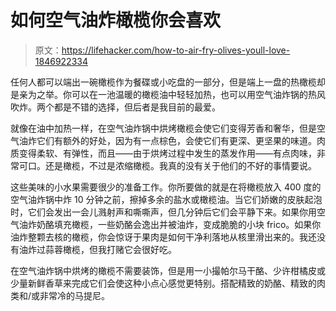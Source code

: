 # 如何空气油炸橄榄你会喜欢

> 原文：<https://lifehacker.com/how-to-air-fry-olives-youll-love-1846922334>

任何人都可以端出一碗橄榄作为餐碟或小吃盘的一部分，但是端上一盘的热橄榄却是亲为之举。你可以在一池温暖的橄榄油中轻轻加热，也可以用空气油炸锅的热风吹炸。两个都是不错的选择，但后者是我目前的最爱。



就像在油中加热一样，在空气油炸锅中烘烤橄榄会使它们变得芳香和奢华，但是空气油炸它们有额外的好处，因为有一点棕色，会使它们有更深、更坚果的味道。肉质变得柔软、有弹性，而且——由于烘烤过程中发生的蒸发作用——有点肉味，非常可口。还是橄榄，不过是浓缩橄榄。我真的没有关于他们的不好的事情要说。

这些美味的小水果需要很少的准备工作。你所要做的就是在将橄榄放入 400 度的空气油炸锅中炸 10 分钟之前，擦掉多余的盐水或橄榄油。当它们娇嫩的皮肤起泡时，它们会发出一会儿溅射声和嘶嘶声，但几分钟后它们会平静下来。如果你用空气油炸奶酪填充橄榄，一些奶酪会逸出并被油炸，变成脆脆的小块 frico。如果你油炸整颗去核的橄榄，你会惊讶于果肉是如何干净利落地从核里滑出来的。我还没有油炸过蒜蓉橄榄，但我打赌它会很好吃。

在空气油炸锅中烘烤的橄榄不需要装饰，但是用一小撮帕尔马干酪、少许柑橘皮或少量新鲜香草来完成它们会使这种小点心感觉更特别。搭配精致的奶酪、精致的肉类和/或非常冷的马提尼。